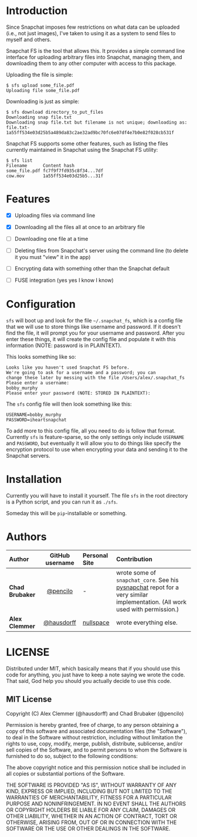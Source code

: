 # Introduction

Since Snapchat imposes few restrictions on what data can be uploaded (i.e.,
not just images), I've taken to using it as a system to send files to
myself and others.

Snapchat FS is the tool that allows this. It provides a simple command line
interface for uploading arbitrary files into Snapchat, managing them, and
downloading them to any other computer with access to this package.

Uploading the file is simple:

```
$ sfs upload some_file.pdf
Uploading file some_file.pdf
```

Downloading is just as simple:

```
$ sfs download directory_to_put_files
Downloading snap file.txt
Downloading snap file.txt but filename is not unique; downloading as: file.txt-1a55ff534e03d25b5a489da83c2ae32ad9bc70fc6e07df4e7b0e82f028cb531f
```

Snapchat FS supports some other features, such as listing the files
currently maintained in Snapchat using the Snapchat FS utility:

```
$ sfs list
Filename      Content hash
some_file.pdf fc7f9f7fd935c8f34...7df
cow.mov       1a55ff534e03d25b5...31f
```


# Features

* [x] Uploading files via command line
* [x] Downloading all the files all at once to an arbitrary file
* [ ] Downloading one file at a time
* [ ] Deleting files from Snapchat's server using the command line (to delete it you must "view" it in the app)
* [ ] Encrypting data with something other than the Snapchat default
* [ ] FUSE integration (yes yes I know I know)


# Configuration

`sfs` will boot up and look for the file `~/.snapchat_fs`, which is a config file that we will use to store things like username and password. If it doesn't find the file, it will prompt you for your username and password. After you enter these things, it will create the config file and populate it with this information (NOTE: password is in PLAINTEXT).

This looks something like so:

```
Looks like you haven't used Snapchat FS before.
We're going to ask for a username and a password; you can
change these later by messing with the file /Users/alex/.snapchat_fs
Please enter a username:
bobby_murphy
Please enter your password (NOTE: STORED IN PLAINTEXT):

```

The `sfs` config file will then look something like this:

```
USERNAME=bobby_murphy
PASSWORD=iheartsnapchat
```

To add more to this config file, all you need to do is follow that format. Currently `sfs` is feature-sparse, so the only settings only include `USERNAME` and `PASSWORD`, but eventually it will allow you to do things like specify the encryption protocol to use when encrypting your data and sending it to the Snapchat servers.


# Installation

Currently you will have to install it yourself. The file `sfs` in the root directory is a Python script, and you can run it as `./sfs`.

Someday this will be `pip`-installable or something.


# Authors

| Author        | GitHub username                                | Personal Site | Contribution |
|:--------------|:----------------------------------------------:|:-------------|:-------------|
| **Chad Brubaker** | [@pencilo](https://github.com/pencilo)     | -            | wrote some of `snapchat_core`. See his [pysnapchat](https://github.com/pencilo/pysnapchat) repot for a very similar implementation. (All work used with permission.)
| **Alex Clemmer**  | [@hausdorff](https://github.com/hausdorff/)| [nullspace](http://blog.nullspace.io/) | wrote everything else. |


# LICENSE

Distributed under MIT, which basically means that if you should use this code for anything, you just have to keep a note saying we wrote the code. That said, God help you should you actually decide to use this code.


## MIT License

Copyright (C) Alex Clemmer (@hausdorff) and Chad Brubaker (@pencilo)

Permission is hereby granted, free of charge, to any person obtaining a copy of this software and associated documentation files (the "Software"), to deal in the Software without restriction, including without limitation the rights to use, copy, modify, merge, publish, distribute, sublicense, and/or sell copies of the Software, and to permit persons to whom the Software is furnished to do so, subject to the following conditions:

The above copyright notice and this permission notice shall be included in all copies or substantial portions of the Software.

THE SOFTWARE IS PROVIDED "AS IS", WITHOUT WARRANTY OF ANY KIND, EXPRESS OR IMPLIED, INCLUDING BUT NOT LIMITED TO THE WARRANTIES OF MERCHANTABILITY, FITNESS FOR A PARTICULAR PURPOSE AND NONINFRINGEMENT. IN NO EVENT SHALL THE AUTHORS OR COPYRIGHT HOLDERS BE LIABLE FOR ANY CLAIM, DAMAGES OR OTHER LIABILITY, WHETHER IN AN ACTION OF CONTRACT, TORT OR OTHERWISE, ARISING FROM, OUT OF OR IN CONNECTION WITH THE SOFTWARE OR THE USE OR OTHER DEALINGS IN THE SOFTWARE.